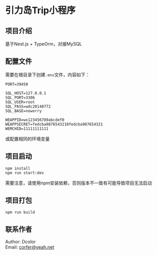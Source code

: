 # 引力岛Trip小程序

## 项目介绍
基于Nest.js + TypeOrm，对接MySQL


## 配置文件
需要在根目录下创建`.env`文件，内容如下：
```
PORT=39450

SQL_HOST=127.0.0.1
SQL_PORT=3306
SQL_USER=root
SQL_PASS=wdc20140772
SQL_BASE=noworry

WEAPPID=wx123456789abcdef0
WEAPPSECRET=fedcba9876543210fedcba987654321
WEMCHID=11111111111
```
或配置相同的环境变量

## 项目启动
```
npm install
npm run start:dev
```
需要注意，请使用npm安装依赖，否则版本不一致有可能导致项目无法启动

## 项目打包
```
npm run build
```

## 联系作者
Author: Dcolor  
Email: corfer@yeah.net  
